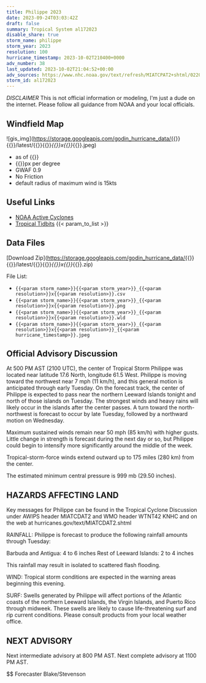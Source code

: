 ```yaml
---
title: Philippe 2023
date: 2023-09-24T03:03:42Z
draft: false
summary: Tropical System al172023
disable_share: true
storm_name: philippe
storm_year: 2023
resolution: 100
hurricane_timestamp: 2023-10-02T210400+0000
adv_number: 38
last_updated: 2023-10-02T21:04:52+00:00
adv_sources: https://www.nhc.noaa.gov/text/refresh/MIATCPAT2+shtml/022055.shtml;https://www.nhc.noaa.gov/refresh/graphics_at2+shtml/205837.shtml?cone
storm_id: al172023
---
```

*DISCLAIMER* This is not official information or modeling, I'm just a dude on the internet.  Please follow all guidance from NOAA and your local officials.

## Windfield Map
![gis_img](https://storage.googleapis.com/godin_hurricane_data/{{<param storm_name>}}{{<param storm_year>}}/latest/{{<param storm_name>}}{{<param storm_year>}}_{{<param resolution>}}x{{<param resolution>}}_{{<param hurricane_timestamp>}}.jpeg)

- as of {{<param last_updated>}}
- {{<param resolution>}}px per degree
- GWAF 0.9
- No Friction
- default radius of maximum wind is 15kts

## Useful Links
- [NOAA Active Cyclones](https://www.nhc.noaa.gov/)
- [Tropical Tidbits](https://www.tropicaltidbits.com/storminfo/)
{{< param_to_list >}}

## Data Files
[Download Zip](https://storage.googleapis.com/godin_hurricane_data/{{<param storm_name>}}{{<param storm_year>}}/latest/{{<param storm_name>}}{{<param storm_year>}}_{{<param resolution>}}x{{<param resolution>}}_{{<param hurricane_timestamp>}}.zip)

File List:
- `{{<param storm_name>}}{{<param storm_year>}}_{{<param resolution>}}x{{<param resolution>}}.csv`
- `{{<param storm_name>}}{{<param storm_year>}}_{{<param resolution>}}x{{<param resolution>}}.png`
- `{{<param storm_name>}}{{<param storm_year>}}_{{<param resolution>}}x{{<param resolution>}}.wld`
- `{{<param storm_name>}}{{<param storm_year>}}_{{<param resolution>}}x{{<param resolution>}}_{{<param hurricane_timestamp>}}.jpeg`


## Official Advisory Discussion
At 500 PM AST (2100 UTC), the center of Tropical Storm Philippe was
located near latitude 17.6 North, longitude 61.5 West. Philippe is
moving toward the northwest near 7 mph (11 km/h), and this general
motion is anticipated through early Tuesday. On the forecast track, 
the center of Philippe is expected to pass near the northern 
Leeward Islands tonight and north of those islands on Tuesday. The 
strongest winds and heavy rains will likely occur in the islands 
after the center passes. A turn toward the north-northwest is 
forecast to occur by late Tuesday, followed by a northward motion 
on Wednesday. 
 
Maximum sustained winds remain near 50 mph (85 km/h) with higher
gusts. Little change in strength is forecast during the next day or
so, but Philippe could begin to intensify more significantly around
the middle of the week.
 
Tropical-storm-force winds extend outward up to 175 miles (280 km)
from the center.
 
The estimated minimum central pressure is 999 mb (29.50 inches).
 
 
HAZARDS AFFECTING LAND
----------------------
Key messages for Philippe can be found in the Tropical Cyclone
Discussion under AWIPS header MIATCDAT2 and WMO header WTNT42 KNHC
and on the web at hurricanes.gov/text/MIATCDAT2.shtml
 
RAINFALL:  Philippe is forecast to produce the following rainfall
amounts through Tuesday:
 
Barbuda and Antigua: 4 to 6 inches 
Rest of Leeward Islands: 2 to 4 inches
 
This rainfall may result in isolated to scattered flash flooding.
 
WIND:  Tropical storm conditions are expected in the warning
areas beginning this evening.
 
SURF:  Swells generated by Philippe will affect portions of the
Atlantic coasts of the northern Leeward Islands, the Virgin
Islands, and Puerto Rico through midweek. These swells are
likely to cause life-threatening surf and rip current conditions.
Please consult products from your local weather office.
 
 
NEXT ADVISORY
-------------
Next intermediate advisory at 800 PM AST.
Next complete advisory at 1100 PM AST.
 
$$
Forecaster Blake/Stevenson